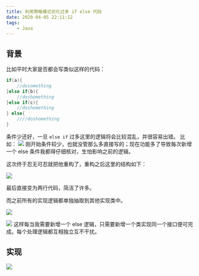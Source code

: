 ```yaml
---
title: 利用策略模式优化过多 if else 代码
date: 2020-04-05 22:11:12
tags: 
    - Java
---
```

<meta name="referrer" content="no-referrer" />

## 背景

比如平时大家是否都会写类似这样的代码：
```java
if(a){
    //dosomething
}else if(b){
    //doshomething
}else if(c){
    //doshomething
} else{
    ////doshomething
}
```

条件少还好，一旦 `else if` 过多这里的逻辑将会比较混乱，并很容易出错。
比如：
![](https://upload-images.jianshu.io/upload_images/2038379-09d7381ceaf2dac5.jpg?imageMogr2/auto-orient/strip|imageView2/2/w/1200/format/webp)
刚开始条件较少，也就没管那么多直接写的；现在功能多了导致每次新增一个 else 条件我都得仔细核对，生怕影响之前的逻辑。

这次终于忍无可忍就把他重构了，重构之后这里的结构如下：

![](https://upload-images.jianshu.io/upload_images/2038379-35ed8628bbd252b6.jpg?imageMogr2/auto-orient/strip|imageView2/2/w/1200/format/webp)

最后直接变为两行代码，简洁了许多。

而之前所有的实现逻辑都单独抽取到其他实现类中。

![](https://upload-images.jianshu.io/upload_images/2038379-413f1b2746924cfb.jpg?imageMogr2/auto-orient/strip|imageView2/2/w/496/format/webp)

![](https://upload-images.jianshu.io/upload_images/2038379-4d231e6595d8409c.jpg?imageMogr2/auto-orient/strip|imageView2/2/w/1200/format/webp)
这样每当我需要新增一个 else 逻辑，只需要新增一个类实现同一个接口便可完成。每个处理逻辑都互相独立互不干扰。

## 实现

![](https://upload-images.jianshu.io/upload_images/2038379-ac9cf7d5157e2ad4.jpg?imageMogr2/auto-orient/strip|imageView2/2/w/1200/format/webp)



